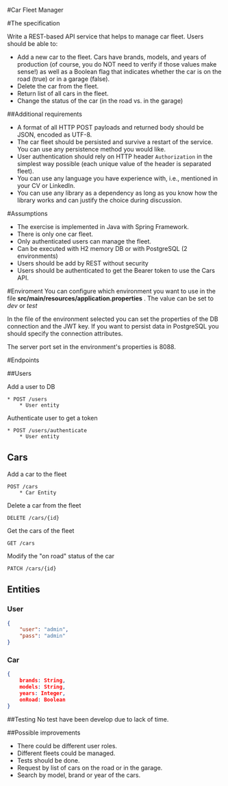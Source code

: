 #Car Fleet Manager

#The specification

Write a REST-based API service that helps to manage car fleet. Users should be able to:
* Add a new car to the fleet. Cars have brands, models, and years of production (of course, you do NOT need to verify if those values make sense!) as well as a Boolean flag that indicates whether the car is on the road (true) or in a garage (false).
* Delete the car from the fleet.
* Return list of all cars in the fleet.
* Change the status of the car (in the road vs. in the garage)

##Additional requirements

* A format of all HTTP POST payloads and returned body should be JSON, encoded as UTF-8.
* The car fleet should be persisted and survive a restart of the service. You can use any persistence method you would like.
* User authentication should rely on HTTP header `Authorization` in the simplest way possible (each unique value of the header is separated fleet).
* You can use any language you have experience with, i.e., mentioned in your CV or LinkedIn.
* You can use any library as a dependency as long as you know how the library works and can justify the choice during discussion.

#Assumptions
* The exercise is implemented in Java with Spring Framework.
* There is only one car fleet.
* Only authenticated users can manage the fleet.
* Can be executed with H2 memory DB or with PostgreSQL (2 environments)
* Users should be add by REST without security
* Users should be authenticated to get the Bearer token to use the Cars API.

#Enviroment
You can configure which environment you want to use in the file  __src/main/resources/application.properties__ . The value can be set to *dev* or *test*

In the file of the environment selected you can set the properties of the DB connection and the JWT key. If you want to persist data in PostgreSQL you should specify the connection attributes.

The server port set in the environment's properties is 8088.

#Endpoints

##Users

Add a user to DB

	* POST /users
		* User entity

Authenticate user to get a token

	* POST /users/authenticate
		* User entity

## Cars

Add a car to the fleet

	POST /cars 
		* Car Entity

Delete a car from the fleet
	
	DELETE /cars/{id}

Get the cars of the fleet
	
	GET /cars

Modify the "on road" status of the car

	PATCH /cars/{id}


## Entities

### User
```json
{
	"user": "admin",
	"pass": "admin"
}
```


### Car
```json
{
	brands: String,
	models: String,
	years: Integer,
	onRoad: Boolean
}
```

##Testing
No test have been develop due to lack of time.

##Possible improvements
* There could be different user roles.
* Different fleets could be managed.
* Tests should be done.
* Request by list of cars on the road or in the garage.
* Search by model, brand or year of the cars.
